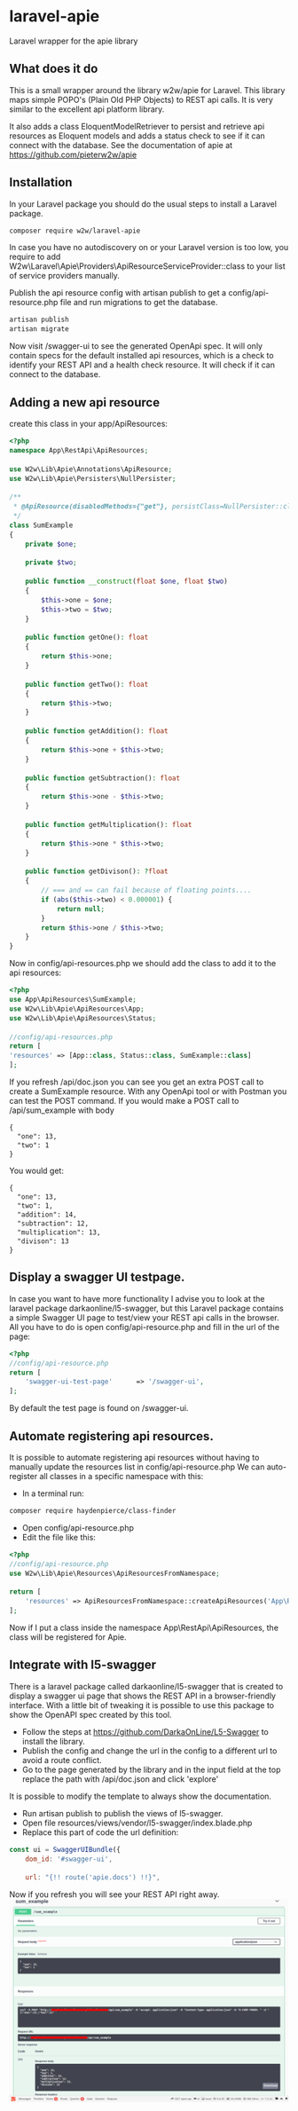 # laravel-apie
Laravel wrapper for the apie library

## What does it do
This is a small wrapper around the library w2w/apie for Laravel. This library maps simple POPO's (Plain Old PHP Objects) to REST api calls. It is very similar to the excellent api platform library.

It also adds a class EloquentModelRetriever to persist and retrieve api resources as Eloquent models and adds a status check to see if it can connect with the database. See the documentation of apie at https://github.com/pieterw2w/apie

## Installation
In your Laravel package you should do the usual steps to install a Laravel package.
```bash
composer require w2w/laravel-apie
```
In case you have no autodiscovery on or your Laravel version is too low, you require to add W2w\Laravel\Apie\Providers\ApiResourceServiceProvider::class to your list of service providers manually.

Publish the api resource config with artisan publish to get a config/api-resource.php file and run migrations to get the database.
```bash
artisan publish
artisan migrate
```

Now visit /swagger-ui to see the generated OpenApi spec. It will only contain specs for the default installed api resources, which is a check to identify your REST API and a health check resource. It will check if it can connect to the database.

## Adding a new api resource
create this class in your app/ApiResources:
```php
<?php
namespace App\RestApi\ApiResources;

use W2w\Lib\Apie\Annotations\ApiResource;
use W2w\Lib\Apie\Persisters\NullPersister;

/**
 * @ApiResource(disabledMethods={"get"}, persistClass=NullPersister::class)
 */
class SumExample
{
    private $one;

    private $two;

    public function __construct(float $one, float $two)
    {
        $this->one = $one;
        $this->two = $two;
    }

    public function getOne(): float
    {
        return $this->one;
    }

    public function getTwo(): float
    {
        return $this->two;
    }

    public function getAddition(): float
    {
        return $this->one + $this->two;
    }

    public function getSubtraction(): float
    {
        return $this->one - $this->two;
    }

    public function getMultiplication(): float
    {
        return $this->one * $this->two;
    }

    public function getDivison(): ?float
    {
        // === and == can fail because of floating points....
        if (abs($this->two) < 0.000001) {
            return null;
        }
        return $this->one / $this->two;
    }
}
```
Now in config/api-resources.php we should add the class to add it to the api resources:
```php
<?php
use App\ApiResources\SumExample;
use W2w\Lib\Apie\ApiResources\App;
use W2w\Lib\Apie\ApiResources\Status;

//config/api-resources.php
return [
'resources' => [App::class, Status::class, SumExample::class]
];
```

If you refresh /api/doc.json you can see you get an extra POST call to create a SumExample resource. With any OpenApi tool or with Postman you can test the POST command. If you would make a POST call to /api/sum_example with body
```
{
  "one": 13,
  "two": 1
}
```
You would get:
```
{
  "one": 13,
  "two": 1,
  "addition": 14,
  "subtraction": 12,
  "multiplication": 13,
  "divison": 13
}
```
## Display a swagger UI testpage.
In case you want to have more functionality I advise you to look at the laravel package darkaonline/l5-swagger, but this
Laravel package contains a simple Swagger UI page to test/view your REST api calls in the browser.
All you have to do is open config/api-resource.php and fill in the url of the page:
```php
<?php
//config/api-resource.php
return [
    'swagger-ui-test-page'      => '/swagger-ui',
];
````

By default the test page is found on /swagger-ui. 

## Automate registering api resources.
It is possible to automate registering api resources without having to manually update the resources list in config/api-resource.php
We can auto-register all classes in a specific namespace with this:

- In a terminal run:
```bash
composer require haydenpierce/class-finder
```
- Open config/api-resource.php
- Edit the file like this:
```php
<?php
//config/api-resource.php
use W2w\Lib\Apie\Resources\ApiResourcesFromNamespace;

return [
    'resources' => ApiResourcesFromNamespace::createApiResources('App\RestApi\ApiResources'),
];
```
Now if I put a class inside the namespace App\RestApi\ApiResources, the class will be registered for Apie.

## Integrate with l5-swagger
There is a laravel package called darkaonline/l5-swagger that is created to display a swagger ui page that shows the REST API in a browser-friendly interface. With a little bit of tweaking it is possible to use this package to show the OpenAPI spec created by this tool.

- Follow the steps at https://github.com/DarkaOnLine/L5-Swagger to install the library.
- Publish the config and change the url in the config to a different url to avoid a route conflict.
- Go to the page generated by the library and in the input field at the top replace the path with /api/doc.json and click 'explore'

It is possible to modify the template to always show the documentation.
- Run artisan publish to publish the views of l5-swagger.
- Open file resources/views/vendor/l5-swagger/index.blade.php
- Replace this part of code the url definition:
```javascript
const ui = SwaggerUIBundle({
    dom_id: '#swagger-ui',

    url: "{!! route('apie.docs') !!}",
```
    
Now if you refresh you will see your REST API right away.
![screenshot](https://github.com/pieterw2w/laravel-apie/blob/master/docs/l5swagger-screenshot.png?raw=true)
